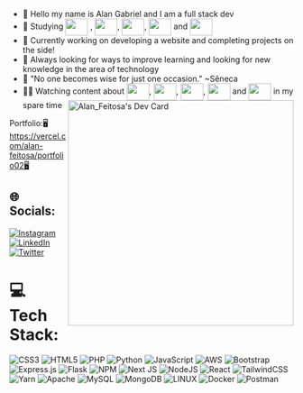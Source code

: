 - 👋 Hello my name is Alan Gabriel and I am a full stack dev 
- 🌱 Studying <img align="center" height="30" width="40" src="https://cdn.jsdelivr.net/gh/devicons/devicon/icons/java/java-original.svg" /> , <img align="center" height="30" width="40" src="https://cdn.jsdelivr.net/gh/devicons/devicon/icons/nodejs/nodejs-original.svg" />, <img align="center" height="30" width="40" src="https://cdn.jsdelivr.net/gh/devicons/devicon/icons/laravel/laravel-plain.svg" />, <img align="center" height="30" width="40" src="https://cdn.jsdelivr.net/gh/devicons/devicon/icons/jenkins/jenkins-original.svg" /> and <img align="center" height="30" width="40" src="https://cdn.jsdelivr.net/gh/devicons/devicon/icons/spring/spring-original.svg" />
- 👯 Currently working on developing a website and completing projects on the side!
- 💬 Always looking for ways to improve learning and looking for new knowledge in the area of ​​technology
- 🧠 "No one becomes wise for just one occasion." ~Sêneca
- 👨‍💻 Watching content about <img align="center" height="30" width="40" src="https://cdn.jsdelivr.net/gh/devicons/devicon/icons/nestjs/nestjs-plain.svg" />, <img align="center" height="30" width="40" src="https://cdn.jsdelivr.net/gh/devicons/devicon/icons/nextjs/nextjs-original.svg" />, <img align="center" height="30" width="40" src="https://cdn.jsdelivr.net/gh/devicons/devicon/icons/elixir/elixir-original.svg" />, <img align="center" height="30" width="40" src="https://cdn.jsdelivr.net/gh/devicons/devicon/icons/symfony/symfony-original.svg" /> and <img align="center" height="30" width="40" src="https://cdn.jsdelivr.net/gh/devicons/devicon/icons/java/java-original.svg" /> in my spare time
<a href="https://app.daily.dev/alanfeitosa"><img align="right" src="https://api.daily.dev/devcards/234d2b7e2fbd407887a9fc975f0d3825.png?r=4pu" width="400" alt="Alan_Feitosa's Dev Card"/></a>

Portfolio:🖥https://vercel.com/alan-feitosa/portfolio02🖥

## 🌐 Socials:
[![Instagram](https://img.shields.io/badge/Instagram-%23E4405F.svg?logo=Instagram&logoColor=white)](https://instagram.com/_alanfeitosa_) [![LinkedIn](https://img.shields.io/badge/LinkedIn-%230077B5.svg?logo=linkedin&logoColor=white)](https://linkedin.com/in/alan-feitosa-363438206) [![Twitter](https://img.shields.io/badge/Twitter-%231DA1F2.svg?logo=Twitter&logoColor=white)](https://twitter.com/ak_enjoyer) 

# 💻 Tech Stack:
![CSS3](https://img.shields.io/badge/css3-%231572B6.svg?style=for-the-badge&logo=css3&logoColor=white) ![HTML5](https://img.shields.io/badge/html5-%23E34F26.svg?style=for-the-badge&logo=html5&logoColor=white) ![PHP](https://img.shields.io/badge/php-%23777BB4.svg?style=for-the-badge&logo=php&logoColor=white) ![Python](https://img.shields.io/badge/python-3670A0?style=for-the-badge&logo=python&logoColor=ffdd54) ![JavaScript](https://img.shields.io/badge/javascript-%23323330.svg?style=for-the-badge&logo=javascript&logoColor=%23F7DF1E) ![AWS](https://img.shields.io/badge/AWS-%23FF9900.svg?style=for-the-badge&logo=amazon-aws&logoColor=white)  ![Bootstrap](https://img.shields.io/badge/bootstrap-%23563D7C.svg?style=for-the-badge&logo=bootstrap&logoColor=white) ![Express.js](https://img.shields.io/badge/express.js-%23404d59.svg?style=for-the-badge&logo=express&logoColor=%2361DAFB) ![Flask](https://img.shields.io/badge/flask-%23000.svg?style=for-the-badge&logo=flask&logoColor=white)  ![NPM](https://img.shields.io/badge/NPM-%23000000.svg?style=for-the-badge&logo=npm&logoColor=white) ![Next JS](https://img.shields.io/badge/Next-black?style=for-the-badge&logo=next.js&logoColor=white) ![NodeJS](https://img.shields.io/badge/node.js-6DA55F?style=for-the-badge&logo=node.js&logoColor=white) ![React](https://img.shields.io/badge/react-%2320232a.svg?style=for-the-badge&logo=react&logoColor=%2361DAFB) ![TailwindCSS](https://img.shields.io/badge/tailwindcss-%2338B2AC.svg?style=for-the-badge&logo=tailwind-css&logoColor=white)  ![Yarn](https://img.shields.io/badge/yarn-%232C8EBB.svg?style=for-the-badge&logo=yarn&logoColor=white) ![Apache](https://img.shields.io/badge/apache-%23D42029.svg?style=for-the-badge&logo=apache&logoColor=white)  ![MySQL](https://img.shields.io/badge/mysql-%2300f.svg?style=for-the-badge&logo=mysql&logoColor=white) ![MongoDB](https://img.shields.io/badge/MongoDB-%234ea94b.svg?style=for-the-badge&logo=mongodb&logoColor=white) ![LINUX](https://img.shields.io/badge/Linux-FCC624?style=for-the-badge&logo=linux&logoColor=black) ![Docker](https://img.shields.io/badge/docker-%230db7ed.svg?style=for-the-badge&logo=docker&logoColor=white) ![Postman](https://img.shields.io/badge/Postman-FF6C37?style=for-the-badge&logo=postman&logoColor=white)

